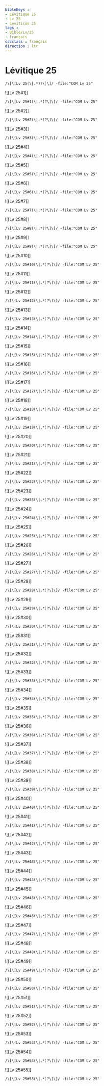 ```yaml
---
bibleKeys : 
- Lévitique 25
- Lv 25
- Leviticus 25
tags : 
- Bible/Lv/25
- français
cssclass : français
direction : ltr
---
```


# Lévitique 25

```query
/\[\[Lv 25(\|.*)?\]\]/ -file:"COM Lv 25"
```



![[Lv 25#1]]

```query
/\[\[Lv 25#1(\|.*)?\]\]/ -file:"COM Lv 25"
```

![[Lv 25#2]]

```query
/\[\[Lv 25#2(\|.*)?\]\]/ -file:"COM Lv 25"
```

![[Lv 25#3]]

```query
/\[\[Lv 25#3(\|.*)?\]\]/ -file:"COM Lv 25"
```

![[Lv 25#4]]

```query
/\[\[Lv 25#4(\|.*)?\]\]/ -file:"COM Lv 25"
```

![[Lv 25#5]]

```query
/\[\[Lv 25#5(\|.*)?\]\]/ -file:"COM Lv 25"
```

![[Lv 25#6]]

```query
/\[\[Lv 25#6(\|.*)?\]\]/ -file:"COM Lv 25"
```

![[Lv 25#7]]

```query
/\[\[Lv 25#7(\|.*)?\]\]/ -file:"COM Lv 25"
```

![[Lv 25#8]]

```query
/\[\[Lv 25#8(\|.*)?\]\]/ -file:"COM Lv 25"
```

![[Lv 25#9]]

```query
/\[\[Lv 25#9(\|.*)?\]\]/ -file:"COM Lv 25"
```

![[Lv 25#10]]

```query
/\[\[Lv 25#10(\|.*)?\]\]/ -file:"COM Lv 25"
```

![[Lv 25#11]]

```query
/\[\[Lv 25#11(\|.*)?\]\]/ -file:"COM Lv 25"
```

![[Lv 25#12]]

```query
/\[\[Lv 25#12(\|.*)?\]\]/ -file:"COM Lv 25"
```

![[Lv 25#13]]

```query
/\[\[Lv 25#13(\|.*)?\]\]/ -file:"COM Lv 25"
```

![[Lv 25#14]]

```query
/\[\[Lv 25#14(\|.*)?\]\]/ -file:"COM Lv 25"
```

![[Lv 25#15]]

```query
/\[\[Lv 25#15(\|.*)?\]\]/ -file:"COM Lv 25"
```

![[Lv 25#16]]

```query
/\[\[Lv 25#16(\|.*)?\]\]/ -file:"COM Lv 25"
```

![[Lv 25#17]]

```query
/\[\[Lv 25#17(\|.*)?\]\]/ -file:"COM Lv 25"
```

![[Lv 25#18]]

```query
/\[\[Lv 25#18(\|.*)?\]\]/ -file:"COM Lv 25"
```

![[Lv 25#19]]

```query
/\[\[Lv 25#19(\|.*)?\]\]/ -file:"COM Lv 25"
```

![[Lv 25#20]]

```query
/\[\[Lv 25#20(\|.*)?\]\]/ -file:"COM Lv 25"
```

![[Lv 25#21]]

```query
/\[\[Lv 25#21(\|.*)?\]\]/ -file:"COM Lv 25"
```

![[Lv 25#22]]

```query
/\[\[Lv 25#22(\|.*)?\]\]/ -file:"COM Lv 25"
```

![[Lv 25#23]]

```query
/\[\[Lv 25#23(\|.*)?\]\]/ -file:"COM Lv 25"
```

![[Lv 25#24]]

```query
/\[\[Lv 25#24(\|.*)?\]\]/ -file:"COM Lv 25"
```

![[Lv 25#25]]

```query
/\[\[Lv 25#25(\|.*)?\]\]/ -file:"COM Lv 25"
```

![[Lv 25#26]]

```query
/\[\[Lv 25#26(\|.*)?\]\]/ -file:"COM Lv 25"
```

![[Lv 25#27]]

```query
/\[\[Lv 25#27(\|.*)?\]\]/ -file:"COM Lv 25"
```

![[Lv 25#28]]

```query
/\[\[Lv 25#28(\|.*)?\]\]/ -file:"COM Lv 25"
```

![[Lv 25#29]]

```query
/\[\[Lv 25#29(\|.*)?\]\]/ -file:"COM Lv 25"
```

![[Lv 25#30]]

```query
/\[\[Lv 25#30(\|.*)?\]\]/ -file:"COM Lv 25"
```

![[Lv 25#31]]

```query
/\[\[Lv 25#31(\|.*)?\]\]/ -file:"COM Lv 25"
```

![[Lv 25#32]]

```query
/\[\[Lv 25#32(\|.*)?\]\]/ -file:"COM Lv 25"
```

![[Lv 25#33]]

```query
/\[\[Lv 25#33(\|.*)?\]\]/ -file:"COM Lv 25"
```

![[Lv 25#34]]

```query
/\[\[Lv 25#34(\|.*)?\]\]/ -file:"COM Lv 25"
```

![[Lv 25#35]]

```query
/\[\[Lv 25#35(\|.*)?\]\]/ -file:"COM Lv 25"
```

![[Lv 25#36]]

```query
/\[\[Lv 25#36(\|.*)?\]\]/ -file:"COM Lv 25"
```

![[Lv 25#37]]

```query
/\[\[Lv 25#37(\|.*)?\]\]/ -file:"COM Lv 25"
```

![[Lv 25#38]]

```query
/\[\[Lv 25#38(\|.*)?\]\]/ -file:"COM Lv 25"
```

![[Lv 25#39]]

```query
/\[\[Lv 25#39(\|.*)?\]\]/ -file:"COM Lv 25"
```

![[Lv 25#40]]

```query
/\[\[Lv 25#40(\|.*)?\]\]/ -file:"COM Lv 25"
```

![[Lv 25#41]]

```query
/\[\[Lv 25#41(\|.*)?\]\]/ -file:"COM Lv 25"
```

![[Lv 25#42]]

```query
/\[\[Lv 25#42(\|.*)?\]\]/ -file:"COM Lv 25"
```

![[Lv 25#43]]

```query
/\[\[Lv 25#43(\|.*)?\]\]/ -file:"COM Lv 25"
```

![[Lv 25#44]]

```query
/\[\[Lv 25#44(\|.*)?\]\]/ -file:"COM Lv 25"
```

![[Lv 25#45]]

```query
/\[\[Lv 25#45(\|.*)?\]\]/ -file:"COM Lv 25"
```

![[Lv 25#46]]

```query
/\[\[Lv 25#46(\|.*)?\]\]/ -file:"COM Lv 25"
```

![[Lv 25#47]]

```query
/\[\[Lv 25#47(\|.*)?\]\]/ -file:"COM Lv 25"
```

![[Lv 25#48]]

```query
/\[\[Lv 25#48(\|.*)?\]\]/ -file:"COM Lv 25"
```

![[Lv 25#49]]

```query
/\[\[Lv 25#49(\|.*)?\]\]/ -file:"COM Lv 25"
```

![[Lv 25#50]]

```query
/\[\[Lv 25#50(\|.*)?\]\]/ -file:"COM Lv 25"
```

![[Lv 25#51]]

```query
/\[\[Lv 25#51(\|.*)?\]\]/ -file:"COM Lv 25"
```

![[Lv 25#52]]

```query
/\[\[Lv 25#52(\|.*)?\]\]/ -file:"COM Lv 25"
```

![[Lv 25#53]]

```query
/\[\[Lv 25#53(\|.*)?\]\]/ -file:"COM Lv 25"
```

![[Lv 25#54]]

```query
/\[\[Lv 25#54(\|.*)?\]\]/ -file:"COM Lv 25"
```

![[Lv 25#55]]

```query
/\[\[Lv 25#55(\|.*)?\]\]/ -file:"COM Lv 25"
```

